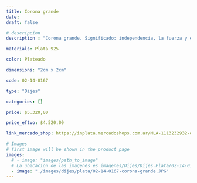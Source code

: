 ```yaml
---
title: Corona grande
date: 
draft: false

# descripcion
description : "Corona grande. Significado: independencia, la fuerza y el autocontrol. Toma de decisiones más justas y usando siempre la inteligencia. Como amuleto para lograr una vida llena de riquezas y abundancia"

materials: Plata 925

color: Plateado

dimensions: "2cm x 2cm"

code: 02-14-0167

type: "Dijes"

categories: []

price: $5.320,00

price_eftvo: $4.520,00

link_mercado_shop: https://inplata.mercadoshops.com.ar/MLA-1113232932-dije-de-plata-925-corona-grande-_JM

# Images
# first image will be shown in the product page
images:
  # - image: "images/path_to_image"
  # La ubicacion de las imagenes es imagenes/Dijes/Dijes.Plata/02-14-0167-corona-grande
  - image: "./images/dijes/plata/02-14-0167-corona-grande.JPG"
---
```

